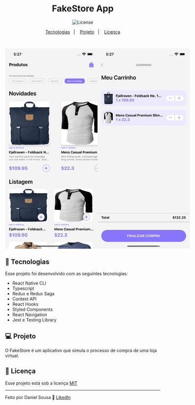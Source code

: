 <h1 align="center">
    FakeStore App
</h1>

<p align="center">
  <img alt="License" src="https://img.shields.io/static/v1?label=license&message=MIT&color=7159c1&labelColor=000000">
</p>

<p align="center">
  <a href="#rocket-tecnologias">Tecnologias</a>&nbsp;&nbsp;&nbsp;|&nbsp;&nbsp;&nbsp;
  <a href="#-projeto">Projeto</a>&nbsp;&nbsp;&nbsp;|&nbsp;&nbsp;&nbsp;
  <a href="#memo-licença">Licença</a>
</p>

<br>

<p align="center" style="display:flex;">
  <img alt="FakeStore" src="./.github/screen1.png" width="300">
  <img alt="FakeStore" src="./.github/screen2.png" width="300">
</p>

## :rocket: Tecnologias

Esse projeto foi desenvolvido com as seguintes tecnologias:

- React Native CLI
- Typescript
- Redux e Redux Saga
- Context API
- React Hooks
- Styled Components
- React Navigation
- Jest e Testing Library

## 💻 Projeto

O FakeStore é um aplicativo que simula o processo de compra de uma loja virtual.

## :memo: Licença

Esse projeto está sob a licença [MIT](https://choosealicense.com/licenses/mit/)

---

Feito por Daniel Sousa :wave: [LikedIn](https://www.linkedin.com/in/danielsousast/)
